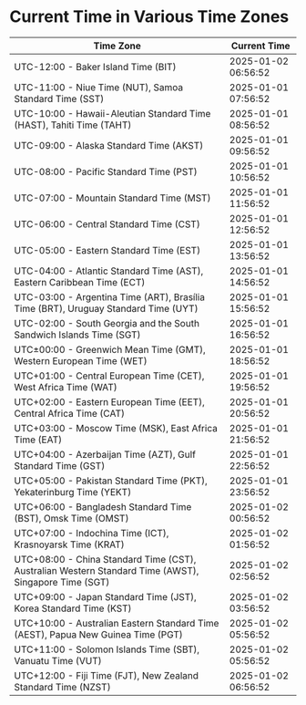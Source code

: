 # Current Time in Various Time Zones

| Time Zone | Current Time |
|-----------|--------------|
| UTC-12:00 - Baker Island Time (BIT) | 2025-01-02 06:56:52 |
| UTC-11:00 - Niue Time (NUT), Samoa Standard Time (SST) | 2025-01-01 07:56:52 |
| UTC-10:00 - Hawaii-Aleutian Standard Time (HAST), Tahiti Time (TAHT) | 2025-01-01 08:56:52 |
| UTC-09:00 - Alaska Standard Time (AKST) | 2025-01-01 09:56:52 |
| UTC-08:00 - Pacific Standard Time (PST) | 2025-01-01 10:56:52 |
| UTC-07:00 - Mountain Standard Time (MST) | 2025-01-01 11:56:52 |
| UTC-06:00 - Central Standard Time (CST) | 2025-01-01 12:56:52 |
| UTC-05:00 - Eastern Standard Time (EST) | 2025-01-01 13:56:52 |
| UTC-04:00 - Atlantic Standard Time (AST), Eastern Caribbean Time (ECT) | 2025-01-01 14:56:52 |
| UTC-03:00 - Argentina Time (ART), Brasília Time (BRT), Uruguay Standard Time (UYT) | 2025-01-01 15:56:52 |
| UTC-02:00 - South Georgia and the South Sandwich Islands Time (SGT) | 2025-01-01 16:56:52 |
| UTC±00:00 - Greenwich Mean Time (GMT), Western European Time (WET) | 2025-01-01 18:56:52 |
| UTC+01:00 - Central European Time (CET), West Africa Time (WAT) | 2025-01-01 19:56:52 |
| UTC+02:00 - Eastern European Time (EET), Central Africa Time (CAT) | 2025-01-01 20:56:52 |
| UTC+03:00 - Moscow Time (MSK), East Africa Time (EAT) | 2025-01-01 21:56:52 |
| UTC+04:00 - Azerbaijan Time (AZT), Gulf Standard Time (GST) | 2025-01-01 22:56:52 |
| UTC+05:00 - Pakistan Standard Time (PKT), Yekaterinburg Time (YEKT) | 2025-01-01 23:56:52 |
| UTC+06:00 - Bangladesh Standard Time (BST), Omsk Time (OMST) | 2025-01-02 00:56:52 |
| UTC+07:00 - Indochina Time (ICT), Krasnoyarsk Time (KRAT) | 2025-01-02 01:56:52 |
| UTC+08:00 - China Standard Time (CST), Australian Western Standard Time (AWST), Singapore Time (SGT) | 2025-01-02 02:56:52 |
| UTC+09:00 - Japan Standard Time (JST), Korea Standard Time (KST) | 2025-01-02 03:56:52 |
| UTC+10:00 - Australian Eastern Standard Time (AEST), Papua New Guinea Time (PGT) | 2025-01-02 05:56:52 |
| UTC+11:00 - Solomon Islands Time (SBT), Vanuatu Time (VUT) | 2025-01-02 05:56:52 |
| UTC+12:00 - Fiji Time (FJT), New Zealand Standard Time (NZST) | 2025-01-02 06:56:52 |
